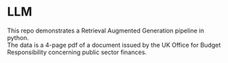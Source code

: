 # LLM

This repo demonstrates a Retrieval Augmented Generation pipeline in python.  
The data is a 4-page pdf of a document issued by the UK Office for Budget Responsibility concerning public sector finances.
